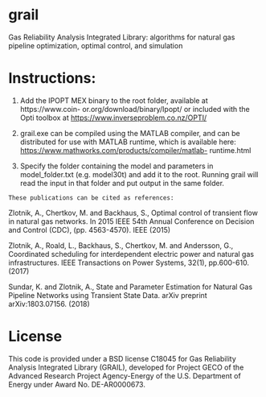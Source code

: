 # grail

Gas Reliability Analysis Integrated Library: algorithms for natural gas pipeline optimization, optimal control, and simulation

# Instructions:

1. Add the IPOPT MEX binary to the root folder, available at https://www.coin-    or.org/download/binary/Ipopt/ or included with the Opti toolbox at     https://www.inverseproblem.co.nz/OPTI/

2.    grail.exe can be compiled using the MATLAB compiler, and can be distributed for use with     MATLAB runtime, which is available here: https://www.mathworks.com/products/compiler/matlab-    runtime.html

3.    Specify the folder containing the model and parameters in model_folder.txt (e.g. model30t) and add it to the root. Running grail will read the input in that folder and put output in the same folder.


    These publications can be cited as references:

Zlotnik, A., Chertkov, M. and Backhaus, S.,  Optimal control of transient flow in natural gas networks. In 2015 IEEE 54th Annual Conference on Decision and Control (CDC),  (pp. 4563-4570). IEEE (2015)

Zlotnik, A., Roald, L., Backhaus, S., Chertkov, M. and Andersson, G.,  Coordinated scheduling for interdependent electric power and natural gas infrastructures. IEEE Transactions on Power Systems, 32(1), pp.600-610. (2017)

Sundar, K. and Zlotnik, A., State and Parameter Estimation for Natural Gas Pipeline Networks using Transient State Data. arXiv preprint arXiv:1803.07156. (2018)

# License

This code is provided under a BSD license C18045 for Gas Reliability Analysis Integrated Library (GRAIL), developed for Project GECO of the Advanced Research Project Agency-Energy of the U.S. Department of Energy under Award No. DE-AR0000673.